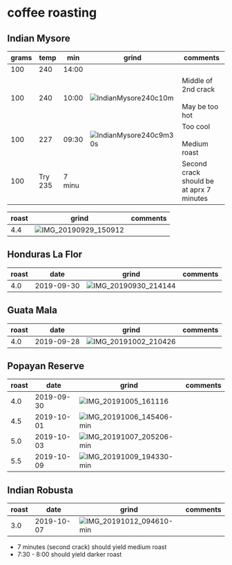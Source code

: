 # coffee roasting

## Indian Mysore

| grams | temp | min   | grind | comments 
|-------|--------|-------|-------|---------
| 100   | 240    | 14:00 |       | 
| 100   | 240    | 10:00 | ![IndianMysore240c10m](https://user-images.githubusercontent.com/2862029/65789855-5fd91000-e1b2-11e9-83f6-3ef9c333a8b1.jpg) | Middle of 2nd crack<br><br>May be too hot
| 100   | 227    | 09:30 | ![IndianMysore240c9m30s](https://user-images.githubusercontent.com/2862029/65804337-b0159980-e1d5-11e9-990c-82f86fd35b88.jpg) | Too cool<br><br>Medium roast
| 100   | Try 235 | 7 minu |  | Second crack should be at aprx 7 minutes

| roast | grind | comments |
|-------|-------|----------
| 4.4   | ![IMG_20190929_150912](https://user-images.githubusercontent.com/2862029/65824845-d61d6580-e2cb-11e9-8c6c-27cc2eddac6b.jpg) | 

## Honduras La Flor

| roast | date       | grind | comments |
|-------|------------|-------|----------
| 4.0   | 2019-09-30 | ![IMG_20190930_214144](https://user-images.githubusercontent.com/2862029/65863884-76a77e80-e3cd-11e9-972c-c0a6ab7d5201.jpg) | 

## Guata Mala

| roast | date       | grind | comments |
|-------|------------|-------|----------
| 4.0   | 2019-09-28 | ![IMG_20191002_210426](https://user-images.githubusercontent.com/2862029/66029772-6d98e780-e55c-11e9-802c-29fa0090a6bb.jpg) | 

## Popayan Reserve

| roast | date       | grind | comments |
|-------|------------|-------|----------
| 4.0   | 2019-09-30 | ![IMG_20191005_161116](https://user-images.githubusercontent.com/2862029/66249108-5a1f9380-e78b-11e9-9866-9eabb0686e6b.jpg) | 
| 4.5 | 2019-10-01 | ![IMG_20191006_145406-min](https://user-images.githubusercontent.com/2862029/66263158-67e81e00-e84a-11e9-8649-c24e2e6fc788.jpg) | 
| 5.0 | 2019-10-03 | ![IMG_20191007_205206-min](https://user-images.githubusercontent.com/2862029/66296210-8a149580-e949-11e9-8d80-6a76d2627271.jpg) | 
| 5.5 | 2019-10-09 | ![IMG_20191009_194330-min](https://user-images.githubusercontent.com/2862029/66460671-da1f6380-ead3-11e9-8728-04a4c56b3098.jpg) |

## Indian Robusta

| roast | date       | grind | comments |
|-------|------------|-------|----------
| 3.0   | 2019-10-07 | ![IMG_20191012_094610-min](https://user-images.githubusercontent.com/2862029/66684775-4d44f780-ecd7-11e9-92fb-bcf5a69fab86.jpg) | 

* 7 minutes (second crack) should yield medium roast
* 7:30 - 8:00 should yield darker roast
